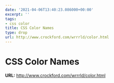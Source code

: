 ```yaml
---
date: '2021-04-06T13:40:23.086000+00:00'
excerpt: ''
tags:
- css color
title: CSS Color Names
type: drop
url: http://www.crockford.com/wrrrld/color.html
---
```


# CSS Color Names

**URL:** http://www.crockford.com/wrrrld/color.html
